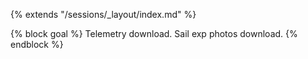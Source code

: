 {% extends "/sessions/_layout/index.md" %}

{% block goal %}
Telemetry download. Sail exp photos download.
{% endblock %}
